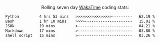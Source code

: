 <p align="center">Rolling seven day <a href="https://wakatime.com/@syrkis"/>WakaTime</a> coding stats:</p>
<!--START_SECTION:waka-->

```txt
Python         4 hrs 53 mins   >>>>>>>>>>>>>>>>---------   62.19 %
Bash           1 hr 10 mins    >>>>---------------------   15.01 %
JSON           19 mins         >------------------------   04.21 %
Markdown       17 mins         >------------------------   03.80 %
shell script   15 mins         >------------------------   03.26 %
```

<!--END_SECTION:waka-->
